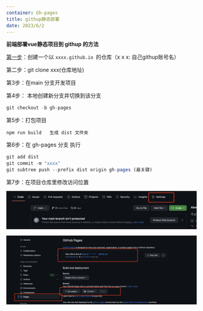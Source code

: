 ```yaml
---
container: Gh-pages
title: githup静态部署
date: 2023/6/2
---
```


**前端部署vue静态项目到 githup 的方法**

<u>第一步</u>：创建一个以 `xxxx.github.io `的仓库（x x x: 自己githup账号名）

第二步：git  clone xxx(仓库地址)

第3步：在main 分支开发项目

第4步： 本地创建新分支并切换到该分支

```javascript
git checkout -b gh-pages
```

第5步：打包项目

```
npm run build   生成 dist 文件夹
```

第6步：在 gh-pages 分支 执行

```js
git add dist
git commit -m "xxxx"
git subtree push --prefix dist origin gh-pages (最关键)
```

第7步：在项目仓库里修改访问位置

![image-20230602205057581](../assets/img/we.png)

![image-20230602205057581](../assets/img/gh2.png)
